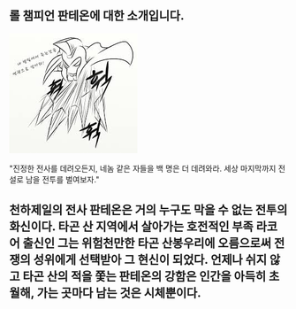 롤 챔피언 판테온에 대한 소개입니다.
----
![Pantheon_default_skin](image/README.jpeg)

"진정한 전사를 데려오든지, 네놈 같은 자들을 백 명은 더 데려와라. 세상 마지막까지 전설로 남을 전투를 벌여보자."

천하제일의 전사 판테온은 거의 누구도 막을 수 없는 전투의 화신이다. 타곤 산 지역에서 살아가는 호전적인 부족 라코어 출신인 그는 위험천만한 타곤 산봉우리에 오름으로써 전쟁의 성위에게 선택받아 그 현신이 되었다. 언제나 쉬지 않고 타곤 산의 적을 쫓는 판테온의 강함은 인간을 아득히 초월해, 가는 곳마다 남는 것은 시체뿐이다.
-

